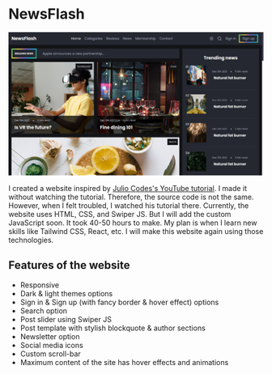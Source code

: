 # NewsFlash
![Result](./Result.png)

I created a website inspired by [Julio Codes's YouTube tutorial](https://youtu.be/Aj7HLsJenVg?si=4_07N8U5rpBuE28g). I made it without watching the tutorial. Therefore, the source code is not the same. However, when I felt troubled, I watched his tutorial there. Currently, the website uses HTML, CSS, and Swiper JS. But I will add the custom JavaScript soon. It took 40-50 hours to make. My plan is when I learn new skills like Tailwind CSS, React, etc. I will make this website again using those technologies.

## Features of the website
* Responsive
* Dark & light themes options
* Sign in & Sign up (with fancy border & hover effect) options
* Search option
* Post slider using Swiper JS
* Post template with stylish blockquote & author sections
* Newsletter option
* Social media icons
* Custom scroll-bar
* Maximum content of the site has hover effects and animations
